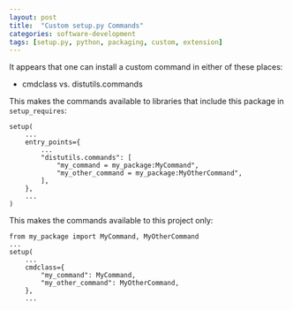 ```yaml
---
layout: post
title:  "Custom setup.py Commands"
categories: software-development
tags: [setup.py, python, packaging, custom, extension]
---
```

It appears that one can install a custom command in either of these places:
* cmdclass vs. distutils.commands

This makes the commands available to libraries that include this package in 
`setup_requires`:
```
setup(
    ...
    entry_points={
        ...
        "distutils.commands": [
            "my_command = my_package:MyCommand",
            "my_other_command = my_package:MyOtherCommand",
        ],
    },
    ...
)
```

This makes the commands available to this project only:

```
from my_package import MyCommand, MyOtherCommand
...
setup(
    ...
    cmdclass={
        "my_command": MyCommand,
        "my_other_command": MyOtherCommand,
    },
    ...
```
